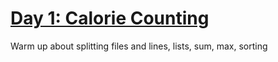 # [Day 1: Calorie Counting](https://adventofcode.com/2022/day/1)

Warm up about splitting files and lines, lists, sum, max, sorting